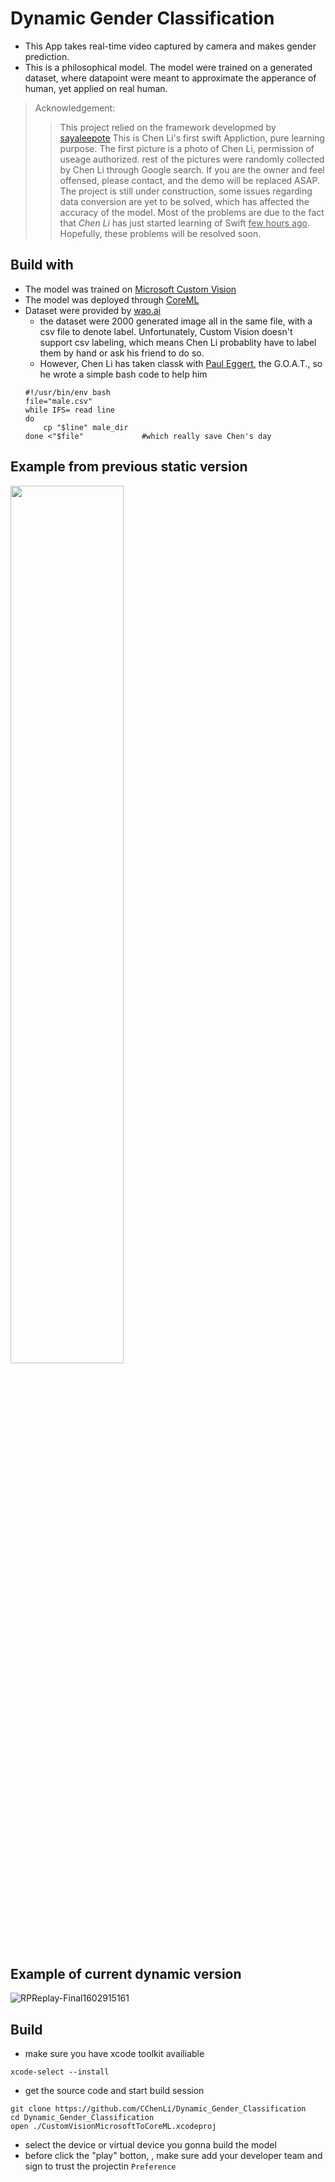# Dynamic Gender Classification

- This App takes real-time video captured by camera and makes gender prediction. 
- This is a philosophical model. The model were trained on a generated dataset, where datapoint were meant to approximate the apperance of human, yet applied on real human.

> Acknowledgement:
>> This project relied on the framework developmed by [sayaleepote](https://github.com/sayaleepote)
>> This is Chen Li's first swift Appliction, pure learning purpose. The first picture is a photo of Chen Li, permission of useage authorized.
>> rest of the pictures were randomly collected by Chen Li through Google search. If you are the owner and feel offensed, please contact, and the demo will be replaced ASAP. The project is still under construction, some issues regarding data conversion are yet to be solved, which has affected the accuracy of the model. Most of the problems are due to the fact that *Chen Li* has just started learning of Swift <u>few hours ago</u>. Hopefully, these problems will be resolved soon.

## Build with
- The model was trained on [Microsoft Custom Vision](https://www.customvision.ai/)
- The model was deployed through [CoreML](https://developer.apple.com/documentation/coreml)
- Dataset were provided by [wao.ai](wao.ai)
  - the dataset were 2000 generated image all in the same file, with a csv file to denote label. Unfortunately, Custom Vision doesn't support csv labeling,
  which means Chen Li probablity have to label them by hand or ask his friend to do so.
  - However, Chen Li has taken classk with [Paul Eggert](https://samueli.ucla.edu/people/paul-eggert/), the G.O.A.T., so he wrote a simple bash code to help him
  ```
  #!/usr/bin/env bash
  file="male.csv"
  while IFS= read line
  do
	  cp "$line" male_dir
  done <"$file"   			#which really save Chen's day
  ```
  
## Example from previous static version
<img src="https://user-images.githubusercontent.com/63531857/96330094-75141d00-1007-11eb-887e-835d3cba3e8e.jpg" width="60%">

## Example of current dynamic version
![RPReplay-Final1602915161](https://user-images.githubusercontent.com/63531857/96329989-b5bf6680-1006-11eb-9d7f-963aba77527b.gif)

## Build
- make sure you have xcode toolkit availiable
```
xcode-select --install
```
- get the source code and start build session
```
git clone https://github.com/CChenLi/Dynamic_Gender_Classification
cd Dynamic_Gender_Classification
open ./CustomVisionMicrosoftToCoreML.xcodeproj
```
- select the device or virtual device you gonna build the model
- before click the "play" botton, , make sure add your developer team and sign to trust the projectin `Preference`



